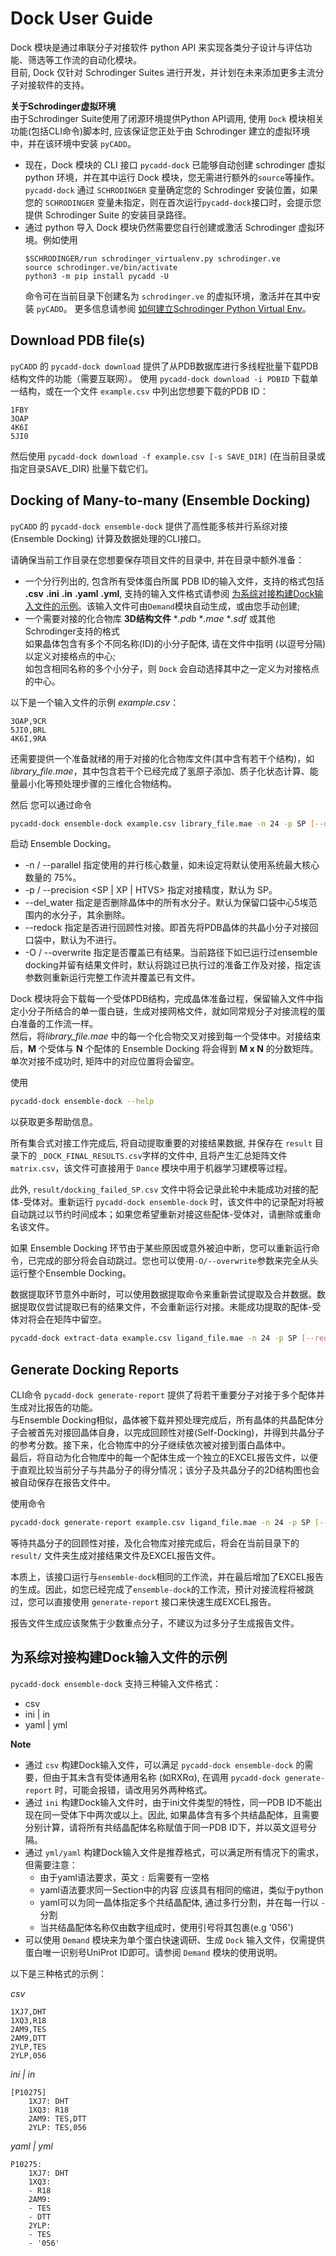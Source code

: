 # Dock User Guide

Dock 模块是通过串联分子对接软件 python API 来实现各类分子设计与评估功能、筛选等工作流的自动化模块。   
目前, Dock 仅针对 Schrodinger Suites 进行开发，并计划在未来添加更多主流分子对接软件的支持。

**关于Schrodinger虚拟环境**  
由于Schrodinger Suite使用了闭源环境提供Python API调用, 使用 `Dock` 模块相关功能(包括CLI命令)脚本时, 应该保证您正处于由 Schrodinger 建立的虚拟环境中，并在该环境中安装 `pyCADD`。 
* 现在，Dock 模块的 CLI 接口 `pycadd-dock` 已能够自动创建 schrodinger 虚拟 python 环境，并在其中运行 Dock 模块，您无需进行额外的`source`等操作。 `pycadd-dock` 通过 `SCHRODINGER` 变量确定您的 Schrodinger 安装位置，如果您的 `SCHRODINGER` 变量未指定，则在首次运行`pycadd-dock`接口时，会提示您提供 Schrodinger Suite 的安装目录路径。
* 通过 python 导入 Dock 模块仍然需要您自行创建或激活 Schrodinger 虚拟环境。例如使用 
    ```
    $SCHRODINGER/run schrodinger_virtualenv.py schrodinger.ve
    source schrodinger.ve/bin/activate
    python3 -m pip install pycadd -U
    ```
    命令可在当前目录下创建名为 `schrodinger.ve` 的虚拟环境，激活并在其中安装 `pyCADD`。 更多信息请参阅 [如何建立Schrodinger Python Virtual Env](https://content.schrodinger.com/Docs/r2022-1/python_api/intro.html#per-user-virtual-environments-for-installing-additional-modules)。

## Download PDB file(s)
`pyCADD` 的 `pycadd-dock download` 提供了从PDB数据库进行多线程批量下载PDB结构文件的功能（需要互联网）。
使用 `pycadd-dock download -i PDBID` 下载单一结构，或在一个文件 `example.csv` 中列出您想要下载的PDB ID：

```
1FBY
3OAP
4K6I
5JI0
```
然后使用 `pycadd-dock download -f example.csv [-s SAVE_DIR]` (在当前目录或指定目录SAVE_DIR) 批量下载它们。

## Docking of Many-to-many (Ensemble Docking)

`pyCADD` 的 `pycadd-dock ensemble-dock` 提供了高性能多核并行系综对接 (Ensemble Docking) 计算及数据处理的CLI接口。  

请确保当前工作目录在您想要保存项目文件的目录中, 并在目录中额外准备：

* 一个分行列出的, 包含所有受体蛋白所属 PDB ID的输入文件，支持的格式包括 **.csv** **.ini** **.in** **.yaml** **.yml**, 支持的输入文件格式请参阅 [为系综对接构建Dock输入文件的示例](#为系综对接构建dock输入文件的示例)。该输入文件可由`Demand`模块自动生成，或由您手动创建;  
* 一个需要对接的化合物库 **3D结构文件** **.pdb*  **.mae* **.sdf* 或其他Schrodinger支持的格式  
    如果晶体包含有多个不同名称(ID)的小分子配体, 请在文件中指明 (以逗号分隔) 以定义对接格点的中心;   
    如包含相同名称的多个小分子，则 `Dock` 会自动选择其中之一定义为对接格点的中心。

以下是一个输入文件的示例 *example.csv*：  
```
3OAP,9CR
5JI0,BRL
4K6I,9RA
```

还需要提供一个准备就绪的用于对接的化合物库文件(其中含有若干个结构)，如 *library_file.mae*，其中包含若干个已经完成了氢原子添加、质子化状态计算、能量最小化等预处理步骤的三维化合物结构。

然后 您可以通过命令
```bash
pycadd-dock ensemble-dock example.csv library_file.mae -n 24 -p SP [--del_water] [-redock] [-O]
```
启动 Ensemble Docking。  
- -n / --parallel <NUM> 指定使用的并行核心数量，如未设定将默认使用系统最大核心数量的 75%。
- -p / --precision <SP | XP | HTVS> 指定对接精度，默认为 SP。
- --del_water 指定是否删除晶体中的所有水分子。默认为保留口袋中心5埃范围内的水分子，其余删除。
- --redock 指定是否进行回顾性对接。即首先将PDB晶体的共晶小分子对接回口袋中，默认为不进行。
- -O / --overwrite 指定是否覆盖已有结果。当前路径下如已运行过ensemble docking并留有结果文件时，默认将跳过已执行过的准备工作及对接，指定该参数则重新运行完整工作流并覆盖已有文件。

Dock 模块将会下载每一个受体PDB结构，完成晶体准备过程，保留输入文件中指定小分子所结合的单一蛋白链，生成对接网格文件，就如同常规分子对接流程的蛋白准备的工作流一样。  
然后，将*library_file.mae* 中的每一个化合物交叉对接到每一个受体中。对接结束后，**M** 个受体与 **N** 个配体的 Ensemble Docking 将会得到 **M x N** 的分数矩阵。单次对接不成功时, 矩阵中的对应位置将会留空。  

使用 
```bash
pycadd-dock ensemble-dock --help
```
以获取更多帮助信息。

所有集合式对接工作完成后, 将自动提取重要的对接结果数据, 并保存在 `result` 目录下的 `_DOCK_FINAL_RESULTS.csv`字样的文件中, 且将产生汇总矩阵文件`matrix.csv`，该文件可直接用于 `Dance` 模块中用于机器学习建模等过程。

此外, `result/docking_failed_SP.csv` 文件中将会记录此轮中未能成功对接的配体-受体对。重新运行 `pycadd-dock ensemble-dock` 时，该文件中的记录配对将被自动跳过以节约时间成本；如果您希望重新对接这些配体-受体对，请删除或重命名该文件。

如果 Ensemble Docking 环节由于某些原因或意外被迫中断，您可以重新运行命令，已完成的部分将会自动跳过。您也可以使用`-O/--overwrite`参数来完全从头运行整个Ensemble Docking。  

数据提取环节意外中断时，可以使用数据提取命令来重新尝试提取及合并数据。数据提取仅尝试提取已有的结果文件，不会重新运行对接。未能成功提取的配体-受体对将会在矩阵中留空。
```bash
pycadd-dock extract-data example.csv ligand_file.mae -n 24 -p SP [--redock]
```

##  Generate Docking Reports 

CLI命令 `pycadd-dock generate-report` 提供了将若干重要分子对接于多个配体并生成对比报告的功能。  
与Ensemble Docking相似，晶体被下载并预处理完成后，所有晶体的共晶配体分子会被首先对接回晶体自身，以完成回顾性对接(Self-Docking)，并得到共晶分子的参考分数。接下来，化合物库中的分子继续依次被对接到蛋白晶体中。    
最后，将自动为化合物库中的每一个配体生成一个独立的EXCEL报告文件，以便于直观比较当前分子与共晶分子的得分情况；该分子及共晶分子的2D结构图也会被自动保存在报告文件中。  

使用命令
```bash
pycadd-dock generate-report example.csv ligand_file.mae -n 24 -p SP [--del_water] [-redock] [-O]
```
等待共晶分子的回顾性对接，及化合物库对接完成后，将会在当前目录下的 `result/` 文件夹生成对接结果文件及EXCEL报告文件。 

本质上，该接口运行与`ensemble-dock`相同的工作流，并在最后增加了EXCEL报告的生成。因此，如您已经完成了`ensemble-dock`的工作流，预计对接流程将被跳过，您可以直接使用 `generate-report` 接口来快速生成EXCEL报告。  

报告文件生成应该聚焦于少数重点分子，不建议为过多分子生成报告文件。


## 为系综对接构建Dock输入文件的示例

`pycadd-dock ensemble-dock` 支持三种输入文件格式：
* csv
* ini | in
* yaml | yml

**Note**
* 通过 `csv` 构建Dock输入文件，可以满足 `pycadd-dock ensemble-dock` 的需要，但由于其未含有受体通用名称 (如RXRα), 在调用 `pycadd-dock generate-report` 时，可能会报错，请改用另外两种格式。
* 通过 `ini` 构建Dock输入文件时，由于ini文件类型的特性，同一PDB ID不能出现在同一受体下中两次或以上。因此, 如果晶体含有多个共结晶配体，且需要分别计算，请将所有共结晶配体名称赋值于同一PDB ID下，并以英文逗号分隔。
* 通过 `yml/yaml` 构建Dock输入文件是推荐格式，可以满足所有情况下的需求，但需要注意：
    * 由于yaml语法要求，英文 `:` 后需要有一空格
    * yaml语法要求同一Section中的内容 应该具有相同的缩进，类似于python
    * yaml可以为同一晶体指定多个共结晶配体, 通过多行分割，并在每一行以 `-` 分割
    * 当共结晶配体名称仅由数字组成时，使用引号将其包裹(e.g '056')
* 可以使用 `Demand` 模块来为单个蛋白快速调研、生成 `Dock` 输入文件，仅需提供蛋白唯一识别号UniProt ID即可。请参阅 `Demand` 模块的使用说明。

以下是三种格式的示例：  

*csv*
```
1XJ7,DHT
1XQ3,R18
2AM9,TES
2AM9,DTT
2YLP,TES
2YLP,056
```

*ini | in*
```
[P10275]
    1XJ7: DHT
    1XQ3: R18
    2AM9: TES,DTT
    2YLP: TES,056
```

*yaml | yml*
```
P10275:
    1XJ7: DHT
    1XQ3: 
    - R18
    2AM9: 
    - TES
    - DTT
    2YLP:
    - TES
    - '056'
```